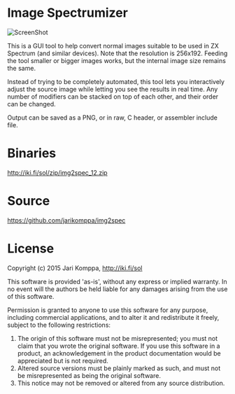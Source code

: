 # Image Spectrumizer

![ScreenShot](https://raw.github.com/jarikomppa/img2spec/master/img2spec2.jpg)

This is a GUI tool to help convert normal images suitable to be used in ZX Spectrum (and similar devices).
Note that the resolution is 256x192. Feeding the tool smaller or bigger images works, but the internal
image size remains the same.

Instead of trying to be completely automated, this tool lets you interactively adjust the source image
while letting you see the results in real time. Any number of modifiers can be stacked on top of each other,
and their order can be changed.

Output can be saved as a PNG, or in raw, C header, or assembler include file.

# Binaries

http://iki.fi/sol/zip/img2spec_12.zip

# Source

https://github.com/jarikomppa/img2spec

# License

Copyright (c) 2015 Jari Komppa, http://iki.fi/sol

This software is provided 'as-is', without any express or implied
warranty. In no event will the authors be held liable for any damages
arising from the use of this software.

Permission is granted to anyone to use this software for any purpose,
including commercial applications, and to alter it and redistribute it
freely, subject to the following restrictions:

1. The origin of this software must not be misrepresented; you must not
claim that you wrote the original software. If you use this software
in a product, an acknowledgement in the product documentation would be
appreciated but is not required.
2. Altered source versions must be plainly marked as such, and must not be
misrepresented as being the original software.
3. This notice may not be removed or altered from any source distribution.

